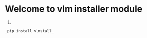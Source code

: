 
# Welcome to vlm installer module

<!-- these are the installation module -->

1. 
`
_pip install vlmstall_
` 